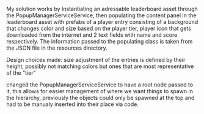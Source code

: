 My solution works by Instantiating an adressable leaderboard asset through the PopupManagerServiceService, then populating the content panel in the leaderboard asset with prefabs of a player entry consisting of a background that changes color and size based on the player tier, player icon that gets downloaded from the internet and 2 text fields with name and score respectively. The information passed to the populating class is taken from the JSON file in the resources directory.

Design choices made: size adjustment of the entries is defined by their height, possibly not matching colors but ones that are most representative of the "tier"

changed the PopupManagerServiceService to have a root node passed to it, this allows for easier management of where we want things to spawn in the hierarchy, previously the objects could only be spawned at the top and had to be manualy inserted into their place via code.
